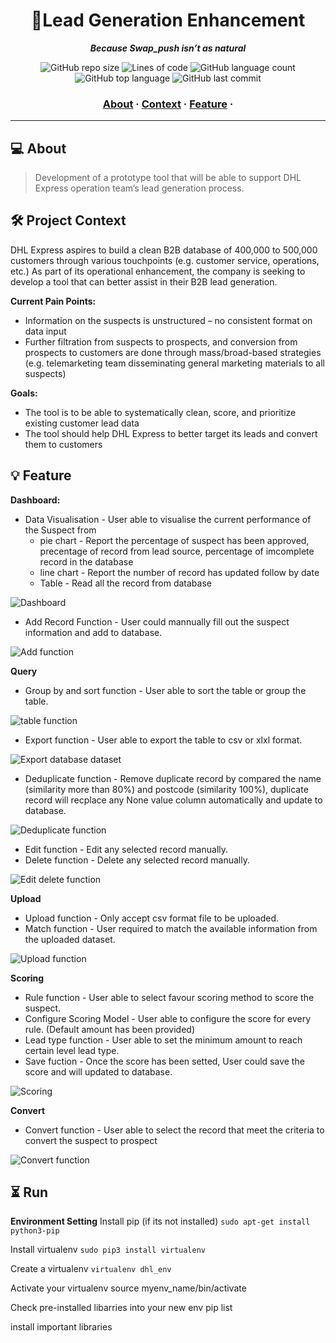 <h1 align="center">
	 🚚Lead Generation Enhancement
</h1>

<p align="center">
	<b><i>Because Swap_push isn’t as natural</i></b><br>
</p>

<p align="center">
	<img alt="GitHub repo size" src="https://img.shields.io/github/repo-size/brook5407/42KL-Anchor_Partner_Project_DHL">
	<img alt="Lines of code" src="https://img.shields.io/tokei/lines/github/brook5407/42KL-Anchor_Partner_Project_DHL">
	<img alt="GitHub language count" src="https://img.shields.io/github/languages/count/brook5407/42KL-Anchor_Partner_Project_DHL">
	<img alt="GitHub top language" src="https://img.shields.io/github/languages/top/brook5407/42KL-Anchor_Partner_Project_DHL">
	<img alt="GitHub last commit" src="https://img.shields.io/github/last-commit/brook5407/42KL-Anchor_Partner_Project_DHL">
</p>

<h3 align="center">
	<a href="#-about">About</a>
	<span> · </span>
	<a href="#%EF%B8%8F-project-context">Context</a>
	<span> · </span>
	<a href="#-feature">Feature</a>
	<span> · </span>
	
</h3>

---

## 💻 About

> Development of a prototype tool that will be able to support DHL Express operation team’s lead generation process.

## 🛠️ Project Context

DHL Express aspires to build a clean B2B database of 400,000 to 500,000 customers through various touchpoints (e.g. customer service, operations, etc.) As part of its operational enhancement, the company is seeking to develop a tool that can better assist in their B2B lead generation.

**Current Pain Points:**
- Information on the suspects is unstructured – no consistent format on data input
- Further filtration from suspects to prospects, and conversion from prospects to customers are done through mass/broad-based strategies (e.g. telemarketing team disseminating general marketing materials to all suspects)

**Goals:**
- The tool is to be able to systematically clean, score, and prioritize existing customer lead data
- The tool should help DHL Express to better target its leads and convert them to customers

## 💡 Feature

**Dashboard:**
- Data Visualisation - User able to visualise the current performance of the Suspect from 
	- pie chart - Report the percentage of suspect has been approved, precentage of record from lead source, percentage of imcomplete record in the database
	- line chart - Report the number of record has updated follow by date
	- Table - Read all the record from database

![Dashboard](https://user-images.githubusercontent.com/100013115/205224278-0450e90e-1334-42ef-a960-baee1bea3666.gif)
- Add Record Function - User could mannually fill out the suspect information and add to database.

![Add function](https://user-images.githubusercontent.com/100013115/205224325-412f00dc-3dcb-4193-9d40-461cab0738e3.gif)

**Query**
- Group by and sort function - User able to sort the table or group the table.

![table function](https://user-images.githubusercontent.com/100013115/205224528-d22bf633-9205-4a48-9f38-5487c2735e10.gif)
- Export function - User able to export the table to csv or xlxl format.

![Export database dataset](https://user-images.githubusercontent.com/100013115/205224582-fb4a07f3-aebd-417f-92e8-e545ed90185b.jpg)
- Deduplicate function - Remove duplicate record by compared the name (similarity more than 80%) and postcode (similarity 100%), duplicate record will recplace any None value column automatically and update to database.

![Deduplicate function](https://user-images.githubusercontent.com/100013115/205224622-de1c9f7a-c430-45fd-8ac7-a6468c7326c3.jpg)
- Edit function - Edit any selected record manually.
- Delete function - Delete any selected record manually.

![Edit   delete function](https://user-images.githubusercontent.com/100013115/205224715-55c00813-5eea-4627-ba21-55ff8717804d.jpg)

**Upload**
- Upload function - Only accept csv format file to be uploaded.
- Match function - User required to match the available information from the uploaded dataset.

![Upload function](https://user-images.githubusercontent.com/100013115/205224847-ecf77f88-14f0-4622-b662-9afa5cb570db.jpg)

**Scoring**
- Rule function - User able to select favour scoring method to score the suspect.
- Configure Scoring Model - User able to configure the score for every rule. (Default amount has been provided)
- Lead type function - User able to set the minimum amount to reach certain level lead type.
- Save fuction - Once the score has been setted, User could save the score and will updated to database.

![Scoring](https://user-images.githubusercontent.com/100013115/205225724-8ca96e31-63f7-47a9-9dcb-efa503d348d0.jpg)

**Convert**
- Convert function - User able to select the record that meet the criteria to convert the suspect to prospect

![Convert function](https://user-images.githubusercontent.com/100013115/205226870-f70d345e-adf1-4cf2-bddc-20164fc14da9.jpg)

## ⏳ Run

**Environment Setting**
Install pip (if its not installed) `sudo apt-get install python3-pip`

Install virtualenv `sudo pip3 install virtualenv`

Create a virtualenv `virtualenv dhl_env`

Activate your virtualenv source myenv_name/bin/activate

Check pre-installed libarries into your new env pip list

install important libraries

